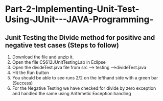 # Part-2-Implementing-Unit-Test-Using-JUnit---JAVA-Programming-
Junit Testing the Divide method for positive and negative test cases
(Steps to follow)
------------------
1. Download the file and unzip it.
2. Open the file CS612JUnitTestingLab in Eclipse
3. Open the divideTest.java file from src --> testing -->divideTest.java
4. Hit the Run button
5. You should be able to see runs 2/2 on the lefthand side with a green bar (Success)
6. For the Negative Testing we have checked for divide by zero exception and handled the same using Arithmetic Exception handling
